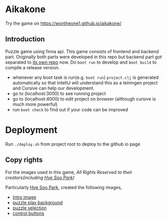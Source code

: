 # Aikakone

Try the game on https://wontheone1.github.io/aikakone/

## Introduction

Puzzle game using finna api. This game consists of frontend and backend part.
Originally both parts were developed in this repo but backend part got separated to
[its own repo](https://github.com/wontheone1/aikakone-backend) now.
Do `boot run` to develop and `boot build` to compile a release version.

* whenever any boot task is run(e.g. `boot run`) `project.clj` is generated automatically
  so that IntelliJ will understand this as a leiningen project and Cursive can help our development.
* go to (localhost:3000) to see running project
* go to (localhost:4000) to edit project on browser (although cursive is much more powerful)
* run `boot check` to find out if your code can be improved

# Deployment

Run `./deploy.sh` from project root to deploy to the github io page

## Copy rights

For the images used in this game,
*All Rights Reserved to their creators(including [Hye Soo Park](https://www.linkedin.com/in/hyesoo-park-108719109/))*

Particularly [Hye Soo Park](https://github.com/flyjwayur), created the following images,

* [Intro image](https://github.com/wontheone1/aikakone/blob/master/resources/images/aikakone-intro.png)
* [puzzle play background](https://github.com/wontheone1/aikakone/blob/master/resources/images/puzzle-play-bg.png)
* [puzzle selection](https://github.com/wontheone1/aikakone/blob/master/resources/images/puzzle-selection-bg.png)
* [control buttons](https://github.com/wontheone1/aikakone/blob/master/resources/images/control-buttons.png)

